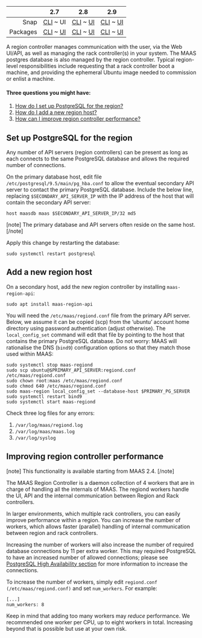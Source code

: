 <!-- deb-2-7-cli
||2.7|2.8|2.9|
|-----:|:-----:|:-----:|:-----:|
|Snap|[CLI](/t/region-controllers/3066) ~ [UI](/t/region-controllers/3067)|[CLI](/t/region-controllers/3068) ~ [UI](/t/region-controllers/3069)|[CLI](/t/region-controllers/3070) ~ [UI](/t/region-controllers/3071)|
|Packages|CLI ~ [UI](/t/region-controllers/3073)|[CLI](/t/region-controllers/3074) ~ [UI](/t/region-controllers/3075)|[CLI](/t/region-controllers/3076) ~ [UI](/t/region-controllers/3077)|
 deb-2-7-cli -->

<!-- deb-2-7-ui
||2.7|2.8|2.9|
|-----:|:-----:|:-----:|:-----:|
|Snap|[CLI](/t/region-controllers/3066) ~ [UI](/t/region-controllers/3067)|[CLI](/t/region-controllers/3068) ~ [UI](/t/region-controllers/3069)|[CLI](/t/region-controllers/3070) ~ [UI](/t/region-controllers/3071)|
|Packages|[CLI](/t/region-controllers/3072) ~ UI|[CLI](/t/region-controllers/3074) ~ [UI](/t/region-controllers/3075)|[CLI](/t/region-controllers/3076) ~ [UI](/t/region-controllers/3077)|
 deb-2-7-ui -->

<!-- deb-2-8-cli
||2.7|2.8|2.9|
|-----:|:-----:|:-----:|:-----:|
|Snap|[CLI](/t/region-controllers/3066) ~ [UI](/t/region-controllers/3067)|[CLI](/t/region-controllers/3068) ~ [UI](/t/region-controllers/3069)|[CLI](/t/region-controllers/3070) ~ [UI](/t/region-controllers/3071)|
|Packages|[CLI](/t/region-controllers/3072) ~ [UI](/t/region-controllers/3073)|CLI ~ [UI](/t/region-controllers/3075)|[CLI](/t/region-controllers/3076) ~ [UI](/t/region-controllers/3077)|
 deb-2-8-cli -->

<!-- deb-2-8-ui
||2.7|2.8|2.9|
|-----:|:-----:|:-----:|:-----:|
|Snap|[CLI](/t/region-controllers/3066) ~ [UI](/t/region-controllers/3067)|[CLI](/t/region-controllers/3068) ~ [UI](/t/region-controllers/3069)|[CLI](/t/region-controllers/3070) ~ [UI](/t/region-controllers/3071)|
|Packages|[CLI](/t/region-controllers/3072) ~ [UI](/t/region-controllers/3073)|[CLI](/t/region-controllers/3074) ~ UI|[CLI](/t/region-controllers/3076) ~ [UI](/t/region-controllers/3077)|
 deb-2-8-ui -->

<!-- deb-2-9-cli
||2.7|2.8|2.9|
|-----:|:-----:|:-----:|:-----:|
|Snap|[CLI](/t/region-controllers/3066) ~ [UI](/t/region-controllers/3067)|[CLI](/t/region-controllers/3068) ~ [UI](/t/region-controllers/3069)|[CLI](/t/region-controllers/3070) ~ [UI](/t/region-controllers/3071)|
|Packages|[CLI](/t/region-controllers/3072) ~ [UI](/t/region-controllers/3073)|[CLI](/t/region-controllers/3074) ~ [UI](/t/region-controllers/3075)|CLI ~ [UI](/t/region-controllers/3077)|
 deb-2-9-cli -->

<!-- deb-2-9-ui
||2.7|2.8|2.9|
|-----:|:-----:|:-----:|:-----:|
|Snap|[CLI](/t/region-controllers/3066) ~ [UI](/t/region-controllers/3067)|[CLI](/t/region-controllers/3068) ~ [UI](/t/region-controllers/3069)|[CLI](/t/region-controllers/3070) ~ [UI](/t/region-controllers/3071)|
|Packages|[CLI](/t/region-controllers/3072) ~ [UI](/t/region-controllers/3073)|[CLI](/t/region-controllers/3074) ~ [UI](/t/region-controllers/3075)|[CLI](/t/region-controllers/3076) ~ UI|
 deb-2-9-ui -->

<!-- snap-2-7-cli
||2.7|2.8|2.9|
|-----:|:-----:|:-----:|:-----:|
|Snap|CLI ~ [UI](/t/region-controllers/3067)|[CLI](/t/region-controllers/3068) ~ [UI](/t/region-controllers/3069)|[CLI](/t/region-controllers/3070) ~ [UI](/t/region-controllers/3071)|
|Packages|[CLI](/t/region-controllers/3072) ~ [UI](/t/region-controllers/3073)|[CLI](/t/region-controllers/3074) ~ [UI](/t/region-controllers/3075)|[CLI](/t/region-controllers/3076) ~ [UI](/t/region-controllers/3077)|
 snap-2-7-cli -->

||2.7|2.8|2.9|
|-----:|:-----:|:-----:|:-----:|
|Snap|[CLI](/t/region-controllers/3066) ~ UI|[CLI](/t/region-controllers/3068) ~ [UI](/t/region-controllers/3069)|[CLI](/t/region-controllers/3070) ~ [UI](/t/region-controllers/3071)|
|Packages|[CLI](/t/region-controllers/3072) ~ [UI](/t/region-controllers/3073)|[CLI](/t/region-controllers/3074) ~ [UI](/t/region-controllers/3075)|[CLI](/t/region-controllers/3076) ~ [UI](/t/region-controllers/3077)|

<!-- snap-2-8-cli
||2.7|2.8|2.9|
|-----:|:-----:|:-----:|:-----:|
|Snap|[CLI](/t/region-controllers/3066) ~ [UI](/t/region-controllers/3067)|CLI ~ [UI](/t/region-controllers/3069)|[CLI](/t/region-controllers/3070) ~ [UI](/t/region-controllers/3071)|
|Packages|[CLI](/t/region-controllers/3072) ~ [UI](/t/region-controllers/3073)|[CLI](/t/region-controllers/3074) ~ [UI](/t/region-controllers/3075)|[CLI](/t/region-controllers/3076) ~ [UI](/t/region-controllers/3077)|
 snap-2-8-cli -->

<!-- snap-2-8-ui
||2.7|2.8|2.9|
|-----:|:-----:|:-----:|:-----:|
|Snap|[CLI](/t/region-controllers/3066) ~ [UI](/t/region-controllers/3067)|[CLI](/t/region-controllers/3068) ~ UI|[CLI](/t/region-controllers/3070) ~ [UI](/t/region-controllers/3071)|
|Packages|[CLI](/t/region-controllers/3072) ~ [UI](/t/region-controllers/3073)|[CLI](/t/region-controllers/3074) ~ [UI](/t/region-controllers/3075)|[CLI](/t/region-controllers/3076) ~ [UI](/t/region-controllers/3077)|
 snap-2-8-ui -->

<!-- snap-2-9-cli
||2.7|2.8|2.9|
|-----:|:-----:|:-----:|:-----:|
|Snap|[CLI](/t/region-controllers/3066) ~ [UI](/t/region-controllers/3067)|[CLI](/t/region-controllers/3068) ~ [UI](/t/region-controllers/3069)|CLI ~ [UI](/t/region-controllers/3071)|
|Packages|[CLI](/t/region-controllers/3072) ~ [UI](/t/region-controllers/3073)|[CLI](/t/region-controllers/3074) ~ [UI](/t/region-controllers/3075)|[CLI](/t/region-controllers/3076) ~ [UI](/t/region-controllers/3077)|
 snap-2-9-cli -->

<!-- snap-2-9-ui
||2.7|2.8|2.9|
|-----:|:-----:|:-----:|:-----:|
|Snap|[CLI](/t/region-controllers/3066) ~ [UI](/t/region-controllers/3067)|[CLI](/t/region-controllers/3068) ~ [UI](/t/region-controllers/3069)|[CLI](/t/region-controllers/3070) ~ UI|
|Packages|[CLI](/t/region-controllers/3072) ~ [UI](/t/region-controllers/3073)|[CLI](/t/region-controllers/3074) ~ [UI](/t/region-controllers/3075)|[CLI](/t/region-controllers/3076) ~ [UI](/t/region-controllers/3077)|
 snap-2-9-ui -->

A region controller manages communication with the user, via the Web UI/API, as well as managing the rack controller(s) in your system.  The MAAS postgres database is also managed by the region controller.  Typical region-level responsibilities include requesting that a rack controller boot a machine, and providing the ephemeral Ubuntu image needed to commission or enlist a machine.  

#### Three questions you might have:

1. [How do I set up PostgreSQL for the region?](#heading--postgresql-setup)
2. [How do I add a new region host?](#heading--adding-a-new-region-host)
3. [How can I improve region controller performance?](#heading--increasing-regiond-daemon-workers)

<h2 id="heading--postgresql-setup">Set up PostgreSQL for the region</h2>

Any number of API servers (region controllers) can be present as long as each connects to the same PostgreSQL database and allows the required number of connections.

On the primary database host, edit file <code>/etc/postgresql/9.5/main/pg_hba.conf</code> to allow the eventual secondary API server to contact the primary PostgreSQL database. Include the below line, replacing
<code>$SECONDARY_API_SERVER_IP</code> with the IP address of the host that will contain the secondary API server:

    host maasdb maas $SECONDARY_API_SERVER_IP/32 md5

[note]
The primary database and API servers often reside on the same host.
[/note]

Apply this change by restarting the database:

    sudo systemctl restart postgresql

<h2 id="heading--adding-a-new-region-host">Add a new region host</h2>

On a secondary host, add the new region controller by installing <code>maas-region-api</code>:

    sudo apt install maas-region-api

You will need the <code>/etc/maas/regiond.conf</code> file from the primary API server. Below, we assume it can be copied (scp) from the ‘ubuntu’ account home directory using password authentication (adjust otherwise). The <code>local_config_set</code> command will edit that file by pointing to the host that contains the primary PostgreSQL database. Do not worry: MAAS will rationalise the DNS (<code>bind9</code>) configuration options so that they match those used within MAAS:

    sudo systemctl stop maas-regiond
    sudo scp ubuntu@$PRIMARY_API_SERVER:regiond.conf /etc/maas/regiond.conf
    sudo chown root:maas /etc/maas/regiond.conf
    sudo chmod 640 /etc/maas/regiond.conf
    sudo maas-region local_config_set --database-host $PRIMARY_PG_SERVER
    sudo systemctl restart bind9
    sudo systemctl start maas-regiond

Check three log files for any errors:

1. <code>/var/log/maas/regiond.log</code></li>
2. <code>/var/log/maas/maas.log</code></li>
3. <code>/var/log/syslog</code></li>

<h2 id="heading--increasing-regiond-daemon-workers">Improving region controller performance</h2>

[note]
This functionality is available starting from MAAS 2.4.
[/note]

The MAAS Region Controller is a daemon collection of 4 workers that are in charge of handling all the internals of MAAS. The regiond workers handle the UI, API and the internal communication between Region and Rack controllers.

In larger environments, which multiple rack controllers, you can easily improve performance within a region.  You can increase the number of workers, which allows faster (parallel) handling of internal communication between region and rack controllers.

<!-- snap-2-7-cli
Increasing the number of workers will also increase the number of required database connections by 11 per extra worker. This may required PostgreSQL to have an increased number of allowed connections; please see <a href="/t/high-availability/2682#heading--region-controller-ha">PostgreSQL High Availability section</a> for more information to increase the connections.
snap-2-7-cli -->

Increasing the number of workers will also increase the number of required database connections by 11 per extra worker. This may required PostgreSQL to have an increased number of allowed connections; please see <a href="/t/high-availability/2683#heading--region-controller-ha">PostgreSQL High Availability section</a> for more information to increase the connections.

<!-- snap-2-8-cli
Increasing the number of workers will also increase the number of required database connections by 11 per extra worker. This may required PostgreSQL to have an increased number of allowed connections; please see <a href="/t/high-availability/2684#heading--region-controller-ha">PostgreSQL High Availability section</a> for more information to increase the connections.
snap-2-8-cli -->

<!-- snap-2-8-ui
Increasing the number of workers will also increase the number of required database connections by 11 per extra worker. This may required PostgreSQL to have an increased number of allowed connections; please see <a href="/t/high-availability/2685#heading--region-controller-ha">PostgreSQL High Availability section</a> for more information to increase the connections.
snap-2-8-ui -->

<!-- snap-2-9-cli
Increasing the number of workers will also increase the number of required database connections by 11 per extra worker. This may required PostgreSQL to have an increased number of allowed connections; please see <a href="/t/high-availability/2686#heading--region-controller-ha">PostgreSQL High Availability section</a> for more information to increase the connections.
snap-2-9-cli -->

<!-- snap-2-9-ui
Increasing the number of workers will also increase the number of required database connections by 11 per extra worker. This may required PostgreSQL to have an increased number of allowed connections; please see <a href="/t/high-availability/2687#heading--region-controller-ha">PostgreSQL High Availability section</a> for more information to increase the connections.
snap-2-9-ui -->

<!-- deb-2-7-cli
Increasing the number of workers will also increase the number of required database connections by 11 per extra worker. This may required PostgreSQL to have an increased number of allowed connections; please see <a href="/t/high-availability/2688#heading--region-controller-ha">PostgreSQL High Availability section</a> for more information to increase the connections.
deb-2-7-cli -->

<!-- deb-2-7-ui
Increasing the number of workers will also increase the number of required database connections by 11 per extra worker. This may required PostgreSQL to have an increased number of allowed connections; please see <a href="/t/high-availability/2689#heading--region-controller-ha">PostgreSQL High Availability section</a> for more information to increase the connections.
deb-2-7-ui -->

<!-- deb-2-8-cli
Increasing the number of workers will also increase the number of required database connections by 11 per extra worker. This may required PostgreSQL to have an increased number of allowed connections; please see <a href="/t/high-availability/2690#heading--region-controller-ha">PostgreSQL High Availability section</a> for more information to increase the connections.
deb-2-8-cli -->

<!-- deb-2-8-ui
Increasing the number of workers will also increase the number of required database connections by 11 per extra worker. This may required PostgreSQL to have an increased number of allowed connections; please see <a href="/t/high-availability/2691#heading--region-controller-ha">PostgreSQL High Availability section</a> for more information to increase the connections.
deb-2-8-ui -->

<!-- deb-2-9-cli
Increasing the number of workers will also increase the number of required database connections by 11 per extra worker. This may required PostgreSQL to have an increased number of allowed connections; please see <a href="/t/high-availability/2692#heading--region-controller-ha">PostgreSQL High Availability section</a> for more information to increase the connections.
deb-2-9-cli -->

<!-- deb-2-9-ui
Increasing the number of workers will also increase the number of required database connections by 11 per extra worker. This may required PostgreSQL to have an increased number of allowed connections; please see <a href="/t/high-availability/2693#heading--region-controller-ha">PostgreSQL High Availability section</a> for more information to increase the connections.
deb-2-9-ui -->

To increase the number of workers, simply edit <code>regiond.conf (/etc/maas/regiond.conf)</code> and set <code>num_workers</code>. For example:

    [...]
    num_workers: 8

Keep in mind that adding too many workers may <em>reduce</em> performance. We recommended one worker per CPU, up to eight workers in total. Increasing beyond that is possible but use at your own risk.